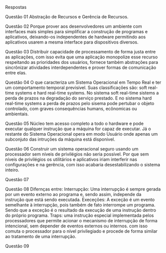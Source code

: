 Respostas

Questão 01
Abstração de Recursos e Gerência de Recursos.

Questão 02
Porque prover aos desenvolvedores um ambiente com interfaces mais simples para simplificar a construção de programas e aplicativos,
deixando-os independentes de hardware permitindo aos aplicativos usarem a mesma interface para dispositivos diversos.

Questão 03
Distribuir capacidade de processamento de forma justa entre as aplicações, com isso evita que uma aplicação monopolize esse recurso
respeitando as prioridades dos usuários, fornece também abstrações para sincrônizar atividades interdependentes e prover formas de
comunicação entre elas.

Questão 04
O que caracteriza um Sistema Operacional em Tempo Real e ter um comportamento temporal previsível.
Suas classificações são: soft real-time systems e hard real-time systems.
No sistema soft real-time sistems a perda de prazos na degradação do serviço prestado.
E no sistema hard real-time systems a perda de prazos pelo sisema pode pertubar o objeto controlado, com graves consequências
humans, ecônomicas ou ambientais.

Questão 05
Núcleo tem acesso completo a todo o hardware e pode executar qualquer instrução que a máquina for capaz de executar.
Já o restante do Sistema Operacional opera em modo Usuário onde apenas um subconjuto das intruções da máquina está disponivel.

Questão 06
Construir um sistema operacional seguro usando um processador sem níveis de privilégios não seria possível. Por que sem níveis 
de privilégios os utilitários e aplicativos iriam interferir nas configurações e na gerência, com isso acabaria desestabilizando
o sistema inteiro.

Questão 07


Questão 08
Difernças entre:
Interrupção: Uma interrupção é sempre gerada por um evento externo ao programa e, sendo assim, independe da instrução que está sendo
executada.
Execeções: A exceção é um evento semelhante à interrupção, pois também de fato interrompe um programa. Sendo que a exceção é o resultado da execução de uma instrução dentro do próprio programa.
Traps: uma instrução especial implementada pelos processadores que permite acionar o mecanismo de interrupção de forma intencional,
sem depender de eventos externos ou internos. com isso comuta o processador para o nível privilegiado e procede de forma similar ao tratamento de uma interrupção.

Questão 09
